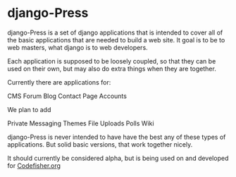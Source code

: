 # django-Press

django-Press is a set of django applications that is intended to cover all of the basic applications that are needed to build a web site.  It goal is to be to web masters, what django is to web developers.

Each application is supposed to be loosely coupled, so that they can be used on their own, but may also do extra things when they are together.

Currently there are applications for:

  CMS
  Forum
  Blog
  Contact Page
  Accounts
  
We plan to add
  
  Private Messaging
  Themes
  File Uploads
  Polls
  Wiki
  
django-Press is never intended to have have the best any of these types of applications.  But solid basic versions, that work together nicely.  

It should currently be considered alpha, but is being used on and developed for [Codefisher.org](https://codefisher.org/)
  
